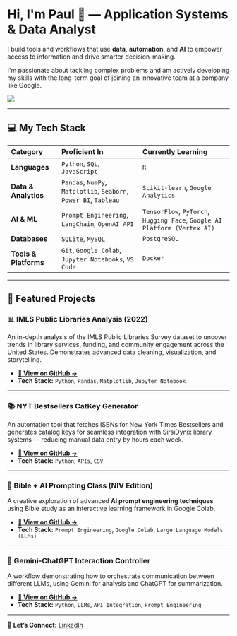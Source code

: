 # Hi, I'm Paul 👋 — Application Systems & Data Analyst

I build tools and workflows that use **data**, **automation**, and **AI** to empower access to information and drive smarter decision-making.  

I'm passionate about tackling complex problems and am actively developing my skills with the long-term goal of joining an innovative team at a company like Google.

[<img src="https://img.shields.io/badge/LinkedIn-0077B5?style=for-the-badge&logo=linkedin&logoColor=white" />](https://www.linkedin.com/in/systemslibrarian)

---

## 💻 My Tech Stack

| Category | Proficient In | Currently Learning |
| :--- | :--- | :--- |
| **Languages** | `Python`, `SQL`, `JavaScript` | `R` |
| **Data & Analytics** | `Pandas`, `NumPy`, `Matplotlib`, `Seaborn`, `Power BI`, `Tableau` | `Scikit-learn`, `Google Analytics` |
| **AI & ML** | `Prompt Engineering`, `LangChain`, `OpenAI API` | `TensorFlow`, `PyTorch`, `Hugging Face`, `Google AI Platform (Vertex AI)` |
| **Databases** | `SQLite`, `MySQL` | `PostgreSQL` |
| **Tools & Platforms** | `Git`, `Google Colab`, `Jupyter Notebooks`, `VS Code` | `Docker` |

---

## 🚀 Featured Projects

### 📊 IMLS Public Libraries Analysis (2022)
An in-depth analysis of the IMLS Public Libraries Survey dataset to uncover trends in library services, funding, and community engagement across the United States. Demonstrates advanced data cleaning, visualization, and storytelling.
- **[🔗 View on GitHub →](https://github.com/systemslibrarian/imls-public-libraries-2022)**
- **Tech Stack:** `Python`, `Pandas`, `Matplotlib`, `Jupyter Notebook`

---

### 📚 NYT Bestsellers CatKey Generator
An automation tool that fetches ISBNs for New York Times Bestsellers and generates catalog keys for seamless integration with SirsiDynix library systems — reducing manual data entry by hours each week.
- **[🔗 View on GitHub →](https://github.com/systemslibrarian/NYT-Bestsellers-CatKey-Generator)**
- **Tech Stack:** `Python`, `APIs`, `CSV`

---

### 🧠 Bible + AI Prompting Class (NIV Edition)
A creative exploration of advanced **AI prompt engineering techniques** using Bible study as an interactive learning framework in Google Colab.
- **[🔗 View on GitHub →](https://github.com/systemslibrarian/bible-ai-prompting-class)**
- **Tech Stack:** `Prompt Engineering`, `Google Colab`, `Large Language Models (LLMs)`

---

### 🤖 Gemini-ChatGPT Interaction Controller
A workflow demonstrating how to orchestrate communication between different LLMs, using Gemini for analysis and ChatGPT for summarization.
- **[🔗 View on GitHub →](https://github.com/systemslibrarian/Gemini-ChatGPT-Interaction)**
- **Tech Stack:** `Python`, `LLMs`, `API Integration`, `Prompt Engineering`

---

💬 **Let’s Connect:** [LinkedIn](https://www.linkedin.com/in/systemslibrarian)
